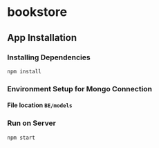 # bookstore
## App Installation
### Installing Dependencies
```npm install```

### Environment Setup for Mongo Connection

#### File location `BE/models`

### Run on Server
```npm start```
